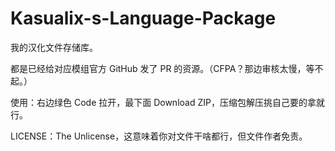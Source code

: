 # Kasualix-s-Language-Package
我的汉化文件存储库。

都是已经给对应模组官方 GitHub 发了 PR 的资源。（CFPA？那边审核太慢，等不起。）

使用：右边绿色 Code 拉开，最下面 Download ZIP，压缩包解压挑自己要的拿就行。

LICENSE：The Unlicense，这意味着你对文件干啥都行，但文件作者免责。
